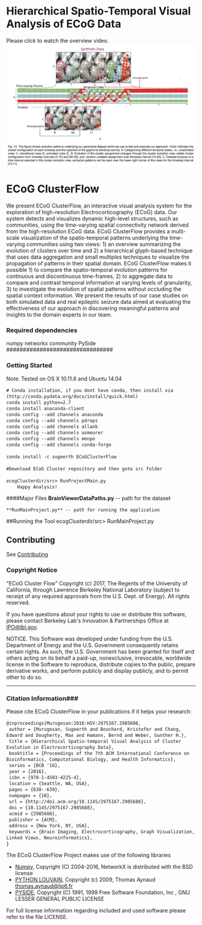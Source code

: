 # Hierarchical Spatio-Temporal Visual Analysis of ECoG Data #
Please click to watch the overview video.
 [![ScreenShot](https://github.com/sugeerth/ECoG-ClusterFlow/blob/FinalWorkingTool/src/Images/Synthetic.png)](https://vimeo.com/175328739)
 
<!--  [![ScreenShot](https://github.com/sugeerth/ECoG-ClusterFlow/blob/FinalWorkingTool/src/Images/Uload.png)](https://vimeo.com/175328739)
======= -->

# ECoG ClusterFlow #
We present ECoG ClusterFlow, an interactive visual analysis system for the exploration of high-resolution Electrocorticography (ECoG) data. Our system detects and visualizes dynamic high-level structures, such as communities, using the time-varying spatial connectivity network derived from the high-resolution ECoG data. ECoG ClusterFlow provides a multi-scale visualization of the spatio-temporal patterns underlying the time-varying communities using two views: 1) an overview summarizing the evolution of clusters over time and 2) a hierarchical glyph-based technique that uses data aggregation and small multiples techniques to visualize the propagation of patterns in their spatial domain. ECoG ClusterFlow makes it possible 1) to compare the spatio-temporal evolution patterns for continuous and discontinuous time-frames, 2) to aggregate data to compare and contrast temporal information at varying levels of granularity, 3) to investigate the evolution of spatial patterns without occluding the spatial context information. We present the results of our case studies on both simulated data and real epileptic seizure data aimed at evaluating the effectiveness of our approach in discovering meaningful patterns and insights to the domain experts in our team.

### Required dependencies ###
  numpy
  networkx 
  community
  PySide
################################

### Getting Started  ###
Note: Tested on OS X 10.11.6 and Ubuntu 14.04

	# Conda installation, if you dont have conda, then install via (http://conda.pydata.org/docs/install/quick.html)
	conda install python=2.7
	conda install anaconda-client
	conda config --add channels anaconda
	conda config --add channels pdrops  
	conda config --add channels allank
	conda config --add channels asmeurer 
	conda config --add channels menpo
	conda config --add channels conda-forge
	
	conda install -c sugeerth ECoGClusterFlow
	
	#Download ECoG Cluster repository and then goto src folder 
	
	ecogClusterdir/src> RunProjectMain.py 
		Happy Analysis! 

####Major Files
	**BrainViewerDataPaths.py** -- path for the dataset

	**RunMainProject.py** -- path for running the application

##Running the Tool 
        ecogClusterdir/src> RunMainProject.py
        
Contributing
------------

See [Contributing](CONTRIBUTING.md)

### Copyright Notice ###
"ECoG Cluster Flow” Copyright (c) 2017, The Regents of the University of California, through Lawrence Berkeley National Laboratory (subject to receipt of any required approvals from the U.S. Dept. of Energy).  All rights reserved.
 
If you have questions about your rights to use or distribute this software, please contact Berkeley Lab's Innovation & Partnerships Office at  IPO@lbl.gov.
 
NOTICE.  This Software was developed under funding from the U.S. Department of Energy and the U.S. Government consequently retains certain rights. As such, the U.S. Government has been granted for itself and others acting on its behalf a paid-up, nonexclusive, irrevocable, worldwide license in the Software to reproduce, distribute copies to the public, prepare derivative works, and perform publicly and display publicly, and to permit other to do so. 
 
****************************

### Citation Information###
Please cite ECoG ClusterFlow in your publications if it helps your research:

	@inproceedings{Murugesan:2016:HSV:2975167.2985688,
	 author = {Murugesan, Sugeerth and Bouchard, Kristofer and Chang, Edward and Dougherty, Max and Hamann, Bernd and Weber, Gunther H.},
	 title = {Hierarchical Spatio-temporal Visual Analysis of Cluster Evolution in Electrocorticography Data},
	 booktitle = {Proceedings of the 7th ACM International Conference on Bioinformatics, Computational Biology, and Health Informatics},
	 series = {BCB '16},
	 year = {2016},
	 isbn = {978-1-4503-4225-4},
	 location = {Seattle, WA, USA},
	 pages = {630--639},
	 numpages = {10},
	 url = {http://doi.acm.org/10.1145/2975167.2985688},
	 doi = {10.1145/2975167.2985688},
	 acmid = {2985688},
	 publisher = {ACM},
	 address = {New York, NY, USA},
	 keywords = {Brain Imaging, Electrocorticography, Graph Visualization, Linked Views, Neuroinformatics},
	} 
The ECoG ClusterFlow Project makes use of the following libraries
* [Numpy](https://pypi.python.org/pypi/numpy/1.11.0), Copyright (C) 2004-2016, NetworkX is distributed with the BSD license
* [PYTHON LOUVAIN](https://pypi.python.org/pypi/python-louvain), Copyright (c) 2009, Thomas Aynaud <thomas.aynaud@lip6.fr>
* [PYSIDE](https://pypi.python.org/pypi/PySide/1.2.4), Copyright (C) 1991, 1999 Free Software Foundation, Inc
, GNU LESSER GENERAL PUBLIC LICENSE


For full license information regarding included and used software please refer to the file LICENSE.

